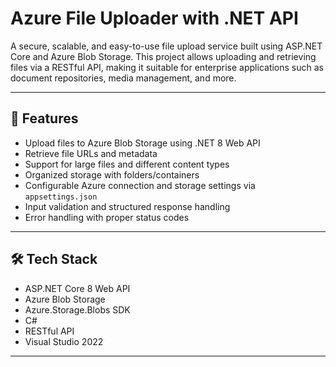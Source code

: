# Azure File Uploader with .NET API

A secure, scalable, and easy-to-use file upload service built using ASP.NET Core and Azure Blob Storage. This project allows uploading and retrieving files via a RESTful API, making it suitable for enterprise applications such as document repositories, media management, and more.

---

## 🚀 Features

- Upload files to Azure Blob Storage using .NET 8 Web API
- Retrieve file URLs and metadata
- Support for large files and different content types
- Organized storage with folders/containers
- Configurable Azure connection and storage settings via `appsettings.json`
- Input validation and structured response handling
- Error handling with proper status codes

---

## 🛠️ Tech Stack

- ASP.NET Core 8 Web API  
- Azure Blob Storage  
- Azure.Storage.Blobs SDK  
- C#  
- RESTful API  
- Visual Studio 2022  

---


